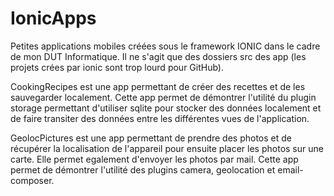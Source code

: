 # IonicApps
Petites applications mobiles créées sous le framework IONIC dans le cadre de mon DUT Informatique.
Il ne s'agit que des dossiers src des app (les projets crées par ionic sont trop lourd pour GitHub).

CookingRecipes est une app permettant de créer des recettes et de les sauvegarder localement. Cette app permet de démontrer l'utilité du plugin storage permettant d'utiliser sqlite pour stocker des données localement et de faire transiter des données entre les différentes vues de l'application.

GeolocPictures est une app permettant de prendre des photos et de récupérer la localisation de l'appareil pour ensuite placer les photos sur une carte. Elle permet egalement d'envoyer les photos par mail. Cette app permet de démontrer l'utilité des plugins camera, geolocation et email-composer.
